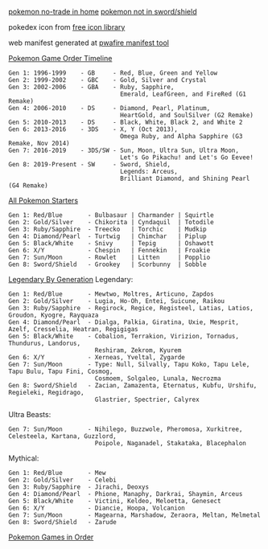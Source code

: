 
[pokemon no-trade in home](https://attackofthefanboy.com/guides/pokemon-home-which-special-pokemon-cant-be-traded/)
[pokemon not in sword/shield](https://pokemondb.net/sword-shield/unobtainable)

pokedex icon from [free icon library](https://icon-library.com/icon/pokedex-icon-14.html) 

web manifest generated at [pwafire manifest tool](https://pwafire.org/developer/tools/get-manifest/)


[Pokemon Game Order Timeline](https://screenrant.com/pokemon-game-order-timeline-all-generations-history/)
```
Gen 1: 1996-1999    - GB     - Red, Blue, Green and Yellow
Gen 2: 1999-2002    - GBC    - Gold, Silver and Crystal
Gen 3: 2002-2006    - GBA    - Ruby, Sapphire,
                               Emerald, LeafGreen, and FireRed (G1 Remake)
Gen 4: 2006-2010    - DS     - Diamond, Pearl, Platinum,
                               HeartGold, and SoulSilver (G2 Remake)
Gen 5: 2010-2013    - DS     - Black, White, Black 2, and White 2
Gen 6: 2013-2016    - 3DS    - X, Y (Oct 2013),
                               Omega Ruby, and Alpha Sapphire (G3 Remake, Nov 2014)
Gen 7: 2016-2019    - 3DS/SW - Sun, Moon, Ultra Sun, Ultra Moon,
                               Let's Go Pikachu! and Let's Go Eevee!
Gen 8: 2019-Present - SW     - Sword, Shield,
                               Legends: Arceus,
                               Brilliant Diamond, and Shining Pearl (G4 Remake)
```

[All Pokemon Starters](https://www.thatvideogameblog.com/all-pokemon-starters/)
```
Gen 1: Red/Blue       - Bulbasaur | Charmander | Squirtle
Gen 2: Gold/Silver    - Chikorita | Cyndaquil  | Totodile
Gen 3: Ruby/Sapphire  - Treecko   | Torchic    | Mudkip
Gen 4: Diamond/Pearl  - Turtwig   | Chimchar   | Piplup
Gen 5: Black/White    - Snivy     | Tepig      | Oshawott
Gen 6: X/Y            - Chespin   | Fennekin   | Froakie
Gen 7: Sun/Moon       - Rowlet    | Litten     | Popplio
Gen 8: Sword/Shield   - Grookey   | Scorbunny  | Sobble
```

[Legendary By Generation](https://win.gg/news/here-s-the-full-list-of-legendary-pokemon-through-generation-8/)
Legendary:
```
Gen 1: Red/Blue       - Mewtwo, Moltres, Articuno, Zapdos
Gen 2: Gold/Silver    - Lugia, Ho-Oh, Entei, Suicune, Raikou
Gen 3: Ruby/Sapphire  - Regirock, Regice, Registeel, Latias, Latios, Groudon, Kyogre, Rayquaza
Gen 4: Diamond/Pearl  - Dialga, Palkia, Giratina, Uxie, Mesprit, Azelf, Cresselia, Heatran, Regigigas
Gen 5: Black/White    - Cobalion, Terrakion, Virizion, Tornadus, Thundurus, Landorus,
                        Reshiram, Zekrom, Kyurem
Gen 6: X/Y            - Xerneas, Yveltal, Zygarde
Gen 7: Sun/Moon       - Type: Null, Silvally, Tapu Koko, Tapu Lele, Tapu Bulu, Tapu Fini, Cosmog,
                        Cosmoem, Solgaleo, Lunala, Necrozma
Gen 8: Sword/Shield   - Zacian, Zamazenta, Eternatus, Kubfu, Urshifu, Regieleki, Regidrago,
                        Glastrier, Spectrier, Calyrex
```
Ultra Beasts:
```
Gen 7: Sun/Moon       - Nihilego, Buzzwole, Pheromosa, Xurkitree, Celesteela, Kartana, Guzzlord,
                        Poipole, Naganadel, Stakataka, Blacephalon
```

Mythical:
```
Gen 1: Red/Blue       - Mew
Gen 2: Gold/Silver    - Celebi
Gen 3: Ruby/Sapphire  - Jirachi, Deoxys
Gen 4: Diamond/Pearl  - Phione, Manaphy, Darkrai, Shaymin, Arceus
Gen 5: Black/White    - Victini, Keldeo, Meloetta, Genesect
Gen 6: X/Y            - Diancie, Hoopa, Volcanion
Gen 7: Sun/Moon       - Magearna, Marshadow, Zeraora, Meltan, Melmetal
Gen 8: Sword/Shield   - Zarude
```

[Pokemon Games in Order](https://www.technewstoday.com/pokemon-games-in-order/)